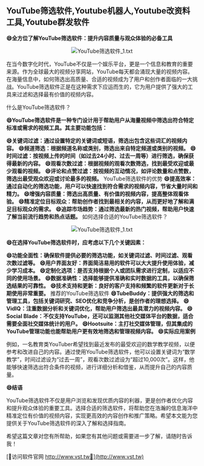 ## **YouTube筛选软件,Youtube机器人,Youtube改资料工具,Youtube群发软件**

**😄全方位了解YouTube筛选软件：提升内容质量与观众体验的必备工具**

 <center><img src="https://vst.tw/MP4/tuiguang/png/7.png" alt="YouTube筛选软件_1.txt"></center>

在当今数字化时代，YouTube不仅是一个娱乐平台，更是一个信息和教育的重要来源。作为全球最大的视频分享网站，YouTube每天都会涌现大量的视频内容。在海量信息中，如何筛选出高质量、合适的视频成为了用户和创作者面临的一大挑战。YouTube筛选软件正是在这种需求下应运而生的，它为用户提供了强大的工具来过滤和选择最有价值的视频内容。

什么是YouTube筛选软件？

**😄YouTube筛选软件是一种专门设计用于帮助用户从海量视频中筛选出符合特定标准或需求的视频工具。其主要功能包括：**

**😄关键词过滤：通过设置特定的关键词或短语，筛选出包含这些词汇的视频内容。**
**😄频道筛选：根据频道名称或类别，筛选出来自特定频道或类别的视频。**
**😄时间过滤：按视频上传的时间（如过去24小时、过去一周等）进行筛选，确保获得最新的内容。**
**😄观看次数过滤：根据视频的观看次数筛选，找到最受欢迎或最少观看的视频。**
**😄评论和点赞过滤：按视频的互动情况，如评论数量和点赞数，筛选出最受观众欢迎或讨论最多的视频。**
YouTube筛选软件的优势
**😄提高效率：通过自动化的筛选功能，用户可以快速找到符合需求的视频内容，节省大量时间和精力。**
**😄增强内容质量：筛选出高质量、有价值的视频内容，提高整体观看体验。**
**😄精准定位目标观众：帮助创作者找到最相关的内容，从而更好地了解和满足目标观众的需求。**
**😄追踪市场趋势：通过筛选最新的热门视频，帮助用户快速了解当前流行趋势和热点话题。**
如何选择合适的YouTube筛选软件？

 <center><img src="https://vst.tw/MP4/tuiguang/png/0.png" alt="YouTube筛选软件_1.txt"></center>

**😄在选择YouTube筛选软件时，应考虑以下几个关键因素：**

**😄功能全面性：确保软件提供必要的筛选功能，如关键词过滤、时间过滤、观看次数过滤等。**
**😄用户界面友好：界面简洁易用的软件可以大大提升使用体验，减少学习成本。**
**😄定制化选项：是否支持根据个人或团队需求进行定制，以适应不同的使用场景。**
**😄数据准确性：选择能够提供准确和实时数据的工具，以确保筛选结果的可靠性。**
**😄技术支持和更新：良好的客户支持和频繁的软件更新对于长期使用非常重要。**
推荐的YouTube筛选软件
**😄TubeBuddy：提供强大的筛选和管理工具，包括关键词研究、SEO优化和竞争分析，是创作者的理想选择。**
**😄VidIQ：注重数据分析和关键词优化，帮助用户筛选出最具潜力的视频内容。**
**😄Social Blade：不仅支持YouTube，还可以监测其他社交媒体平台的数据，适合需要全面社交媒体统计的用户。**
**😄Hootsuite：主打社交媒体管理，但其集成的YouTube管理功能也能帮助用户更有效地筛选和管理视频内容。**
**😄实际应用案例**

例如，一名教育类YouTuber希望找到最近发布的最受欢迎的数学教学视频，以便参考和改进自己的内容。通过使用YouTube筛选软件，他可以设置关键词为“数学教学”，时间过滤设为“过去一周”，观看次数过滤设为“超过10,000次”。这样，他能够快速筛选出符合条件的视频，进行详细分析和借鉴，从而提升自己的内容质量。

**😄结语**

YouTube筛选软件不仅是用户浏览和发现优质内容的利器，更是创作者优化内容和提升观众体验的重要工具。选择合适的筛选软件，将帮助您在浩瀚的信息海洋中精准定位有价值的视频内容，实现更高效的内容创作和推广策略。希望本文能为您提供关于YouTube筛选软件的深入了解和选择指南。

希望这篇文章对您有所帮助，如果您有其他问题或需要进一步了解，请随时告诉我！


[👻访问软件官网 http://www.vst.tw👻](http://www.vst.tw)
